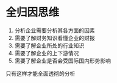 # 全归因思维

1. 分析企业需要分析其各方面的因素
2. 需要了解财务知识看懂企业的财报
3. 需要了解企业所处的行业知识
4. 需要了解企业的上下游情况
5. 需要了解企业是否会受国际国内形势影响

只有这样才能全面透彻的分析

